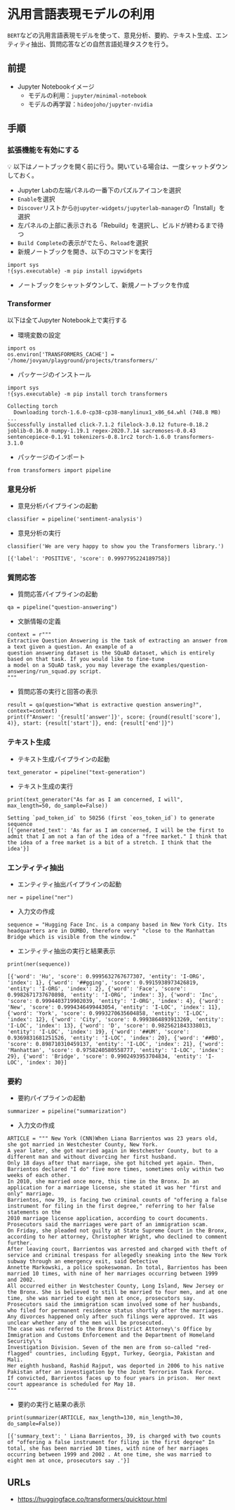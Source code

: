 # 汎用言語表現モデルの利用

`BERT`などの汎用言語表現モデルを使って、意見分析、要約、テキスト生成、エンティティ抽出、質問応答などの自然言語処理タスクを行う。

## 前提

- Jupyter Notebookイメージ
  - モデルの利用：`jupyter/minimal-notebook`
  - モデルの再学習：`hideojoho/jupyter-nvidia`

## 手順

### 拡張機能を有効にする

:bulb: 以下はノートブックを開く前に行う。開いている場合は、一度シャットダウンしておく。

- Jupyter Labの左端パネルの一番下のパズルアイコンを選択
- `Enable`を選択
- `Discover`リストから`@jupyter-widgets/jupyterlab-manager`の「Install」を選択
- 左パネルの上部に表示される「Rebuild」を選択し、ビルドが終わるまで待つ
- `Build Complete`の表示がでたら、`Reload`を選択
- 新規ノートブックを開き、以下のコマンドを実行

```
import sys
!{sys.executable} -m pip install ipywidgets
```
- ノートブックをシャットダウンして、新規ノートブックを作成

### Transformer

以下は全てJupyter Notebook上で実行する

- 環境変数の設定

```
import os
os.environ['TRANSFORMERS_CACHE'] = '/home/jovyan/playground/projects/transformers/'
```

- パッケージのインストール

```
import sys
!{sys.executable} -m pip install torch transformers
```
```
Collecting torch
  Downloading torch-1.6.0-cp38-cp38-manylinux1_x86_64.whl (748.8 MB)
...
Successfully installed click-7.1.2 filelock-3.0.12 future-0.18.2 joblib-0.16.0 numpy-1.19.1 regex-2020.7.14 sacremoses-0.0.43 sentencepiece-0.1.91 tokenizers-0.8.1rc2 torch-1.6.0 transformers-3.1.0
```

- パッケージのインポート

```
from transformers import pipeline
```

### 意見分析

- 意見分析パイプラインの起動

```
classifier = pipeline('sentiment-analysis')
```

- 意見分析の実行

```
classifier('We are very happy to show you the Transformers library.')
```
```
[{'label': 'POSITIVE', 'score': 0.9997795224189758}]
```

### 質問応答

- 質問応答パイプラインの起動

```
qa = pipeline("question-answering")
```

- 文脈情報の定義

```
context = r"""
Extractive Question Answering is the task of extracting an answer from a text given a question. An example of a
question answering dataset is the SQuAD dataset, which is entirely based on that task. If you would like to fine-tune
a model on a SQuAD task, you may leverage the examples/question-answering/run_squad.py script.
"""
```

- 質問応答の実行と回答の表示

```
result = qa(question="What is extractive question answering?", context=context)
print(f"Answer: '{result['answer']}', score: {round(result['score'], 4)}, start: {result['start']}, end: {result['end']}")
```

### テキスト生成

- テキスト生成パイプラインの起動

```
text_generator = pipeline("text-generation")
```

- テキスト生成の実行

```
print(text_generator("As far as I am concerned, I will", max_length=50, do_sample=False))
```
```
Setting `pad_token_id` to 50256 (first `eos_token_id`) to generate sequence
[{'generated_text': 'As far as I am concerned, I will be the first to admit that I am not a fan of the idea of a "free market." I think that the idea of a free market is a bit of a stretch. I think that the idea'}]
```

### エンティティ抽出

- エンティティ抽出パイプラインの起動

```
ner = pipeline("ner")
```

- 入力文の作成

```
sequence = "Hugging Face Inc. is a company based in New York City. Its headquarters are in DUMBO, therefore very" "close to the Manhattan Bridge which is visible from the window."
```

- エンティティ抽出の実行と結果表示

```
print(ner(sequence))
```
```
[{'word': 'Hu', 'score': 0.9995632767677307, 'entity': 'I-ORG', 'index': 1}, {'word': '##gging', 'score': 0.9915938973426819, 'entity': 'I-ORG', 'index': 2}, {'word': 'Face', 'score': 0.9982671737670898, 'entity': 'I-ORG', 'index': 3}, {'word': 'Inc', 'score': 0.9994403719902039, 'entity': 'I-ORG', 'index': 4}, {'word': 'New', 'score': 0.9994346499443054, 'entity': 'I-LOC', 'index': 11}, {'word': 'York', 'score': 0.9993270635604858, 'entity': 'I-LOC', 'index': 12}, {'word': 'City', 'score': 0.9993864893913269, 'entity': 'I-LOC', 'index': 13}, {'word': 'D', 'score': 0.9825621843338013, 'entity': 'I-LOC', 'index': 19}, {'word': '##UM', 'score': 0.9369831681251526, 'entity': 'I-LOC', 'index': 20}, {'word': '##BO', 'score': 0.898710310459137, 'entity': 'I-LOC', 'index': 21}, {'word': 'Manhattan', 'score': 0.9758240580558777, 'entity': 'I-LOC', 'index': 29}, {'word': 'Bridge', 'score': 0.9902493953704834, 'entity': 'I-LOC', 'index': 30}]
```

### 要約

- 要約パイプラインの起動

```
summarizer = pipeline("summarization")
```

- 入力文の作成

```
ARTICLE = """ New York (CNN)When Liana Barrientos was 23 years old, she got married in Westchester County, New York.
A year later, she got married again in Westchester County, but to a different man and without divorcing her first husband.
Only 18 days after that marriage, she got hitched yet again. Then, Barrientos declared "I do" five more times, sometimes only within two weeks of each other.
In 2010, she married once more, this time in the Bronx. In an application for a marriage license, she stated it was her "first and only" marriage.
Barrientos, now 39, is facing two criminal counts of "offering a false instrument for filing in the first degree," referring to her false statements on the
2010 marriage license application, according to court documents.
Prosecutors said the marriages were part of an immigration scam.
On Friday, she pleaded not guilty at State Supreme Court in the Bronx, according to her attorney, Christopher Wright, who declined to comment further.
After leaving court, Barrientos was arrested and charged with theft of service and criminal trespass for allegedly sneaking into the New York subway through an emergency exit, said Detective
Annette Markowski, a police spokeswoman. In total, Barrientos has been married 10 times, with nine of her marriages occurring between 1999 and 2002.
All occurred either in Westchester County, Long Island, New Jersey or the Bronx. She is believed to still be married to four men, and at one time, she was married to eight men at once, prosecutors say.
Prosecutors said the immigration scam involved some of her husbands, who filed for permanent residence status shortly after the marriages.
Any divorces happened only after such filings were approved. It was unclear whether any of the men will be prosecuted.
The case was referred to the Bronx District Attorney\'s Office by Immigration and Customs Enforcement and the Department of Homeland Security\'s
Investigation Division. Seven of the men are from so-called "red-flagged" countries, including Egypt, Turkey, Georgia, Pakistan and Mali.
Her eighth husband, Rashid Rajput, was deported in 2006 to his native Pakistan after an investigation by the Joint Terrorism Task Force.
If convicted, Barrientos faces up to four years in prison.  Her next court appearance is scheduled for May 18.
"""
```

- 要約の実行と結果の表示

```
print(summarizer(ARTICLE, max_length=130, min_length=30, do_sample=False))
```
```
[{'summary_text': ' Liana Barrientos, 39, is charged with two counts of "offering a false instrument for filing in the first degree" In total, she has been married 10 times, with nine of her marriages occurring between 1999 and 2002 . At one time, she was married to eight men at once, prosecutors say .'}]
```

## URLs

- https://huggingface.co/transformers/quicktour.html
